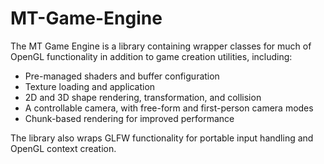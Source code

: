 # MT-Game-Engine
The MT Game Engine is a library containing wrapper classes for much of OpenGL functionality in addition to game creation utilities, including:
* Pre-managed shaders and buffer configuration
* Texture loading and application
* 2D and 3D shape rendering, transformation, and collision
* A controllable camera, with free-form and first-person camera modes
* Chunk-based rendering for improved performance

The library also wraps GLFW functionality for portable input handling and OpenGL context creation.
